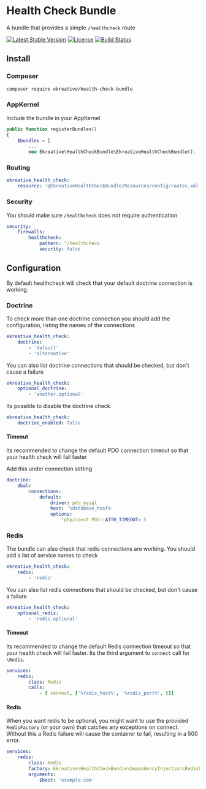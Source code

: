 # Health Check Bundle

A bundle that provides a simple `/healthcheck` route

[![Latest Stable Version](https://poser.pugx.org/ekreative/health-check-bundle/v/stable.png)](https://packagist.org/packages/ekreative/health-check-bundle)
[![License](https://poser.pugx.org/ekreative/health-check-bundle/license.png)](https://packagist.org/packages/ekreative/health-check-bundle)
[![Build Status](https://travis-ci.org/ekreative/health-check-bundle.svg?branch=master)](https://travis-ci.org/ekreative/health-check-bundle)

## Install

### Composer

```bash
composer require ekreative/health-check-bundle
```

### AppKernel

Include the bundle in your AppKernel

```php
public function registerBundles()
{
    $bundles = [
        ...
        new Ekreative\HealthCheckBundle\EkreativeHealthCheckBundle(),
```

### Routing

```yaml
ekreative_health_check:
    resource: '@EkreativeHealthCheckBundle/Resources/config/routes.xml'
```

### Security

You should make sure `/healthcheck` does not require authentication

```yaml
security:
    firewalls:
        healthcheck:
            pattern: ^/healthcheck
            security: false
```

## Configuration

By default healthcheck will check that your default doctrine connection is working.

### Doctrine

To check more than one doctrine connection you should add the configuration, listing
the names of the connections

```yaml
ekreative_health_check:
    doctrine:
        - 'default'
        - 'alternative'
```

You can also list doctrine connections that should be checked, but don't cause a failure

```yaml
ekreative_health_check:
    optional_doctrine:
        - 'another.optional'
```

Its possible to disable the doctrine check

```yaml
ekreative_health_check:
    doctrine_enabled: false
```

#### Timeout

Its recommended to change the default PDO connection timeout so that your health
check will fail faster

Add this under connection setting

```yaml
doctrine:
    dbal:
        connections:
            default:
                driver: pdo_mysql
                host: '%database_host%'
                options:
                    !php/const PDO::ATTR_TIMEOUT: 5
```

### Redis

The bundle can also check that redis connections are working. You should add a list of
service names to check

```yaml
ekreative_health_check:
    redis:
        - 'redis'
```

You can also list redis connections that should be checked, but don't cause a failure

```yaml
ekreative_health_check:
    optional_redis:
        - 'redis.optional'
```

#### Timeout

Its recommended to change the default Redis connection timeout so that your health
check will fail faster. Its the third argument to `connect` call for `\Redis`.

```yaml
services:
    redis:
        class: Redis
        calls:
            - [ connect, ['%redis_host%', '%redis_port%', 5]]
```

#### Redis

When you want redis to be optional, you might want to use the provided `RedisFactory`
(or your own) that catches any exceptions on connect. Without this a Redis failure will
cause the container to fail, resulting in a 500 error. 

```yaml
services:
    redis:
        class: Redis
        factory: Ekreative\HealthCheckBundle\DependencyInjection\RedisFactory::get
        arguments:
            $host: 'example.com'
```
